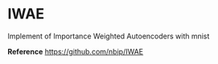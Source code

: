 # IWAE
Implement of Importance Weighted Autoencoders with mnist

**Reference**
https://github.com/nbip/IWAE
